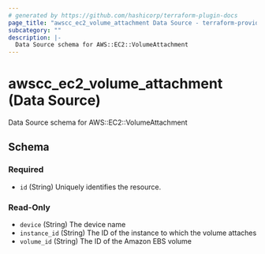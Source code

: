 ```yaml
---
# generated by https://github.com/hashicorp/terraform-plugin-docs
page_title: "awscc_ec2_volume_attachment Data Source - terraform-provider-awscc"
subcategory: ""
description: |-
  Data Source schema for AWS::EC2::VolumeAttachment
---
```


# awscc_ec2_volume_attachment (Data Source)

Data Source schema for AWS::EC2::VolumeAttachment



<!-- schema generated by tfplugindocs -->
## Schema

### Required

- `id` (String) Uniquely identifies the resource.

### Read-Only

- `device` (String) The device name
- `instance_id` (String) The ID of the instance to which the volume attaches
- `volume_id` (String) The ID of the Amazon EBS volume


